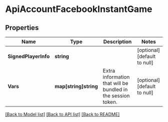 # ApiAccountFacebookInstantGame

## Properties
Name | Type | Description | Notes
------------ | ------------- | ------------- | -------------
**SignedPlayerInfo** | **string** |  | [optional] [default to null]
**Vars** | **map[string]string** | Extra information that will be bundled in the session token. | [optional] [default to null]

[[Back to Model list]](../README.md#documentation-for-models) [[Back to API list]](../README.md#documentation-for-api-endpoints) [[Back to README]](../README.md)


